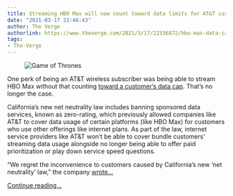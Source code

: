```yaml
---
title: Streaming HBO Max will now count toward data limits for AT&T customers
date: "2021-03-17 22:46:43"
author: The Verge
authorlink: https://www.theverge.com/2021/3/17/22336872/hbo-max-data-cap-att-net-neutrality-california-zero-rating-streaming
tags:
- The-Verge
---
```

<figure>
      <img alt="Game of Thrones" src="https://cdn.vox-cdn.com/thumbor/BGJkalC2J_t1yJWMOtxoJifZMHU=/4x0:4054x2700/1310x873/cdn.vox-cdn.com/uploads/chorus_image/image/68984228/GOT_603_tyrion_HBO.0.0.jpeg" />
    </figure>

  <p id="HCDvtc">One perk of being an AT&amp;T wireless subscriber was being able to stream HBO Max without that counting <a href="https://www.theverge.com/2020/6/2/21277402/hbo-max-att-data-caps-netflix-disney-plus-streaming-services-net-neutrality">toward a customer’s data cap</a>. That’s no longer the case. </p>
<p id="wXtgc7">California’s new net neutrality law includes banning sponsored data services, known as zero-rating, which previously allowed companies like AT&amp;T to cover data usage of certain platforms (like HBO Max) for customers who use other offerings like internet plans. As part of the law, internet service providers like AT&amp;T won’t be able to cover bundle customers’ streaming data usage alongside no longer being able to offer paid prioritization or play down service speed questions. </p>
<p id="o2yJCZ">“We regret the inconvenience to customers caused by California’s new ‘net neutrality’ law,” the company <a href="https://www.attpublicpolicy.com/congress/impact-of-california-net-neutrality-law-on-free-data-services/">wrote...</a></p>
  <p>
    <a href="https://www.theverge.com/2021/3/17/22336872/hbo-max-data-cap-att-net-neutrality-california-zero-rating-streaming">Continue reading&hellip;</a>
  </p>